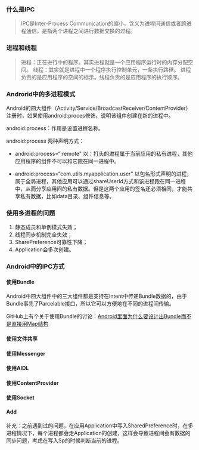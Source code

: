 ### 什么是IPC
> IPC是Inter-Process Communication的缩小，含义为进程间通信或者跨进程通信，是指两个进程之间进行数据交换的过程。

### 进程和线程
> 进程：正在进行中的程序。其实进程就是一个应用程序运行时的内存分配空间。 线程：其实就是进程中一个程序执行控制单元，一条执行路径。 进程负责的是应用程序的空间的标示。线程负责的是应用程序的执行顺序。

### Androrid中的多进程模式

Android的四大组件（Activity/Service/BroadcastReceiver/ContentProvider）注册时，如果使用android:proces修饰，说明该组件创建在新的进程中。

android:process：作用是设置进程名称。

android:process 两种声明方式：

* android:process=“:remote" 
	以：打头的进程属于当前应用的私有进程，其他应用程序的组件不可以和它跑在同一进程中。
	
* android:process=“com.utils.myapplication.user"
	以包名形式声明的进程，属于全局进程，其他应用可以通过shareUserId方式和该进程跑在同一进程中，从而分享应用间的私有数据。但是这两个应用的签名还必须相同，才能共享私有数据，比如data目录、组件信息等。

### 使用多进程的问题

1. 静态成员和单例模式失效；
2. 线程同步机制完全失效；
3. SharePreference可靠性下降；
4. Application会多次创建。

### Android中的IPC方式

#### 使用Bundle
Android中四大组件中的三大组件都是支持在Intent中传递Bundle数据的，由于Bundle事先了Parcelable接口，所以它可以方便地在不同的进程间传输。

GitHub上有个关于使用Bundle的讨论：[Android里面为什么要设计出Bundle而不是直接用Map结构](https://github.com/android-cn/android-discuss/issues/142)

#### 使用文件共享

#### 使用Messenger 

#### 使用AIDL

#### 使用ContentProvider

#### 使用Socket

#### Add
补充：之前遇到过的问题，在应用Application中写入SharedPreference时，在多进程情况下，每个进程都会走Application的创建，这样会导致进程间会有数据的同步问题，考虑在写入Sp的时候判断当前的进程。